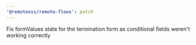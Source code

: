 ```yaml
---
'@remoteoss/remote-flows': patch
---
```


Fix formValues state for the termination form as conditional fields weren't working correctly
